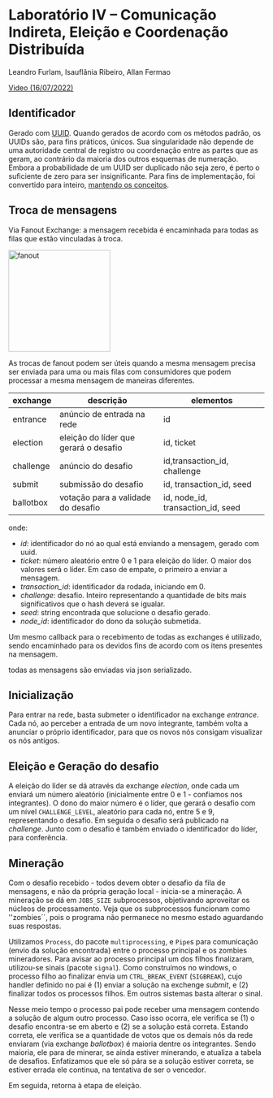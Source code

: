 # Laboratório IV – Comunicação Indireta, Eleição e Coordenação Distribuída

Leandro Furlam, Isauflânia Ribeiro, Allan Fermao

[Video (16/07/2022)](https://drive.google.com/file/d/1vzsqXTEsMnqs4J2i_-FyfzS4k-6xFLT3/view?usp=sharing)

## Identificador

Gerado com [UUID](https://en.wikipedia.org/wiki/Universally_unique_identifier). Quando gerados de acordo com os métodos padrão, os UUIDs são, para fins práticos, únicos. Sua singularidade não depende de uma autoridade central de registro ou coordenação entre as partes que as geram, ao contrário da maioria dos outros esquemas de numeração. Embora a probabilidade de um UUID ser duplicado não seja zero, é perto o suficiente de zero para ser insignificante. Para fins de implementação, foi convertido para inteiro, [mantendo os conceitos](https://stackoverflow.com/questions/3530294/how-to-generate-unique-64-bits-integers-from-python).


## Troca de mensagens

Via Fanout Exchange: a mensagem recebida é encaminhada para todas as filas que estão vinculadas à troca.

<img src="https://www.cloudamqp.com/img/blog/fanout-exchange.png" alt="fanout" width="200px"/>

As trocas de fanout podem ser úteis quando a mesma mensagem precisa ser enviada para uma ou mais filas com consumidores que podem processar a mesma mensagem de maneiras diferentes.

| exchange | descrição | elementos |
|---|---|---|
| entrance | anúncio de entrada na rede | id |
| election | eleição do líder que gerará o desafio | id, ticket |
| challenge | anúncio do desafio | id,transaction_id, challenge |
| submit | submissão do desafio | id, transaction_id, seed |
| ballotbox | votação para a validade do desafio | id, node_id, transaction_id, seed |

onde:

* *id*: identificador do nó ao qual está enviando a mensagem, gerado com uuid.
* *ticket*: número aleatório entre 0 e 1 para eleição do líder. O maior dos valores será o líder. Em caso de empate, o primeiro a enviar a mensagem.
* *transaction_id*: identificador da rodada, iniciando em 0.
* *challenge*: desafio. Inteiro representando a quantidade de bits mais significativos que o hash deverá se igualar.
* *seed*: string encontrada que solucione o desafio gerado.
* *node_id*: identificador do dono da solução submetida.

Um mesmo callback para o recebimento de todas as exchanges é utilizado, sendo encaminhado para os devidos fins de acordo com os itens presentes na mensagem.

todas as mensagens são enviadas via json serializado.

## Inicialização

Para entrar na rede, basta submeter o identificador na exchange *entrance*. Cada nó, ao perceber a entrada de um novo integrante, também volta a anunciar o próprio identificador, para que os novos nós consigam visualizar os nós antigos.

## Eleição e Geração do desafio

A eleição do líder se dá através da exchange *election*, onde cada um enviará um número aleatório (inicialmente entre 0 e 1 - confiamos nos integrantes). O dono do maior número é o líder, que gerará o desafio com um nível `CHALLENGE_LEVEL`, aleatório para cada nó, entre 5 e 9, representando o desafio. Em seguida o desafio será publicado na *challenge*. Junto com o desafio é também enviado o identificador do líder, para conferência.

## Mineração

Com o desafio recebido - todos devem obter o desafio da fila de mensagens, e não da própria geração local - inicia-se a mineração. A mineração se dá em `JOBS_SIZE` subprocessos, objetivando aproveitar os núcleos de processamento. Veja que os subprocessos funcionam como ''zombies´´, pois o programa não permanece no mesmo estado aguardando suas respostas.

Utilizamos `Process`, do pacote `multiprocessing`, e `Pipe`s para comunicação (envio da solução encontrada) entre o processo principal e os zombies mineradores. Para avisar ao processo principal um  dos filhos finalizaram, utilizou-se sinais (pacote `signal`). Como construímos no windows, o processo filho ao finalizar envia um `CTRL_BREAK_EVENT` (`SIGBREAK`), cujo handler definido no pai é (1) enviar a solução na exchenge *submit*, e (2) finalizar todos os processos filhos. Em outros sistemas basta alterar o sinal.

Nesse meio tempo o processo pai pode receber uma mensagem contendo a solução de algum outro processo. Caso isso ocorra, ele verifica se (1) o desafio encontra-se em aberto e (2) se a solução está correta. Estando correta, ele verifica se a quantidade de votos que os demais nós da rede enviaram (via exchange *ballotbox*) é maioria dentre os integrantes. Sendo maioria, ele para de minerar, se ainda estiver minerando, e atualiza a tabela de desafios. Enfatizamos que ele só pára se a solução estiver correta, se estiver errada ele continua, na tentativa de ser o vencedor.

Em seguida, retorna à etapa de eleição.
